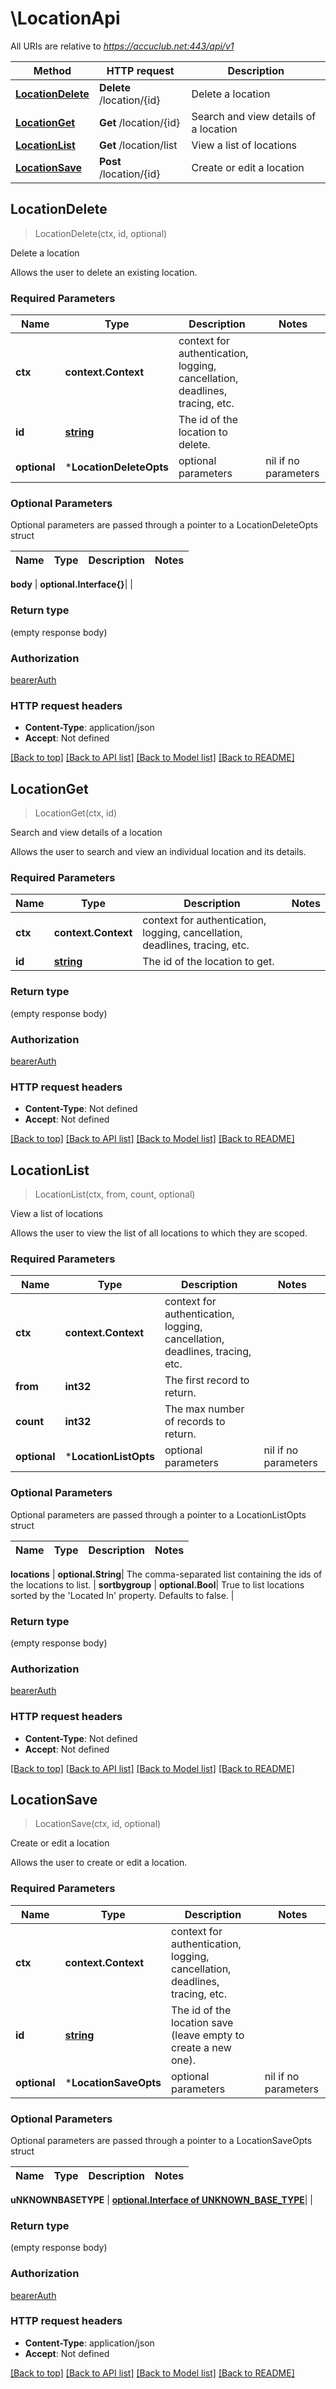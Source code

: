 # \LocationApi

All URIs are relative to *https://accuclub.net:443/api/v1*

Method | HTTP request | Description
------------- | ------------- | -------------
[**LocationDelete**](LocationApi.md#LocationDelete) | **Delete** /location/{id} | Delete a location
[**LocationGet**](LocationApi.md#LocationGet) | **Get** /location/{id} | Search and view details of a location
[**LocationList**](LocationApi.md#LocationList) | **Get** /location/list | View a list of locations
[**LocationSave**](LocationApi.md#LocationSave) | **Post** /location/{id} | Create or edit a location



## LocationDelete

> LocationDelete(ctx, id, optional)

Delete a location

Allows the user to delete an existing location.

### Required Parameters


Name | Type | Description  | Notes
------------- | ------------- | ------------- | -------------
**ctx** | **context.Context** | context for authentication, logging, cancellation, deadlines, tracing, etc.
**id** | [**string**](.md)| The id of the location to delete. | 
 **optional** | ***LocationDeleteOpts** | optional parameters | nil if no parameters

### Optional Parameters

Optional parameters are passed through a pointer to a LocationDeleteOpts struct


Name | Type | Description  | Notes
------------- | ------------- | ------------- | -------------

 **body** | **optional.Interface{}**|  | 

### Return type

 (empty response body)

### Authorization

[bearerAuth](../README.md#bearerAuth)

### HTTP request headers

- **Content-Type**: application/json
- **Accept**: Not defined

[[Back to top]](#) [[Back to API list]](../README.md#documentation-for-api-endpoints)
[[Back to Model list]](../README.md#documentation-for-models)
[[Back to README]](../README.md)


## LocationGet

> LocationGet(ctx, id)

Search and view details of a location

Allows the user to search and view an individual location and its details.

### Required Parameters


Name | Type | Description  | Notes
------------- | ------------- | ------------- | -------------
**ctx** | **context.Context** | context for authentication, logging, cancellation, deadlines, tracing, etc.
**id** | [**string**](.md)| The id of the location to get. | 

### Return type

 (empty response body)

### Authorization

[bearerAuth](../README.md#bearerAuth)

### HTTP request headers

- **Content-Type**: Not defined
- **Accept**: Not defined

[[Back to top]](#) [[Back to API list]](../README.md#documentation-for-api-endpoints)
[[Back to Model list]](../README.md#documentation-for-models)
[[Back to README]](../README.md)


## LocationList

> LocationList(ctx, from, count, optional)

View a list of locations

Allows the user to view the list of all locations to which they are scoped.

### Required Parameters


Name | Type | Description  | Notes
------------- | ------------- | ------------- | -------------
**ctx** | **context.Context** | context for authentication, logging, cancellation, deadlines, tracing, etc.
**from** | **int32**| The first record to return. | 
**count** | **int32**| The max number of records to return. | 
 **optional** | ***LocationListOpts** | optional parameters | nil if no parameters

### Optional Parameters

Optional parameters are passed through a pointer to a LocationListOpts struct


Name | Type | Description  | Notes
------------- | ------------- | ------------- | -------------


 **locations** | **optional.String**| The comma-separated list containing the ids of the locations to list. | 
 **sortbygroup** | **optional.Bool**| True to list locations sorted by the &#39;Located In&#39; property. Defaults to false. | 

### Return type

 (empty response body)

### Authorization

[bearerAuth](../README.md#bearerAuth)

### HTTP request headers

- **Content-Type**: Not defined
- **Accept**: Not defined

[[Back to top]](#) [[Back to API list]](../README.md#documentation-for-api-endpoints)
[[Back to Model list]](../README.md#documentation-for-models)
[[Back to README]](../README.md)


## LocationSave

> LocationSave(ctx, id, optional)

Create or edit a location

Allows the user to create or edit a location.

### Required Parameters


Name | Type | Description  | Notes
------------- | ------------- | ------------- | -------------
**ctx** | **context.Context** | context for authentication, logging, cancellation, deadlines, tracing, etc.
**id** | [**string**](.md)| The id of the location save (leave empty to create a new one). | 
 **optional** | ***LocationSaveOpts** | optional parameters | nil if no parameters

### Optional Parameters

Optional parameters are passed through a pointer to a LocationSaveOpts struct


Name | Type | Description  | Notes
------------- | ------------- | ------------- | -------------

 **uNKNOWNBASETYPE** | [**optional.Interface of UNKNOWN_BASE_TYPE**](UNKNOWN_BASE_TYPE.md)|  | 

### Return type

 (empty response body)

### Authorization

[bearerAuth](../README.md#bearerAuth)

### HTTP request headers

- **Content-Type**: application/json
- **Accept**: Not defined

[[Back to top]](#) [[Back to API list]](../README.md#documentation-for-api-endpoints)
[[Back to Model list]](../README.md#documentation-for-models)
[[Back to README]](../README.md)

